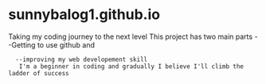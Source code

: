 # sunnybalog1.github.io
Taking my coding journey to the next level
This project has two main parts 
      --Getting to use github and 
     
      --improving my web developement skill
       I'm a beginner in coding and gradually I believe I'll climb the ladder of success
  
